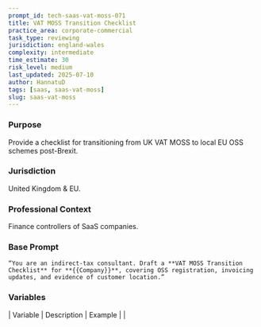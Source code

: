 ```yaml
---
prompt_id: tech-saas-vat-moss-071
title: VAT MOSS Transition Checklist
practice_area: corporate-commercial
task_type: reviewing
jurisdiction: england-wales
complexity: intermediate
time_estimate: 30
risk_level: medium
last_updated: 2025-07-10
author: HannatuD
tags: [saas, saas-vat-moss]
slug: saas-vat-moss
---
```


### Purpose  
Provide a checklist for transitioning from UK VAT MOSS to local EU OSS schemes post-Brexit.

### Jurisdiction  
United Kingdom & EU.

### Professional Context  
Finance controllers of SaaS companies.

### Base Prompt  
```text
“You are an indirect-tax consultant. Draft a **VAT MOSS Transition Checklist** for **{{Company}}**, covering OSS registration, invoicing updates, and evidence of customer location.”
```

### Variables  
| Variable | Description | Example |
|
